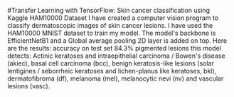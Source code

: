 #Transfer Learning with TensorFlow: Skin cancer classification using Kaggle HAM10000 Dataset
I have created a computer vision program to classify dermatoscopic images of skin cancer lesions. I have used the HAM10000 MNIST dataset to train my model. The model's backbone is EfficientNetB1 and a Global average pooling 2D layer is added on top.
Here are the results: accuracy on test set 84.3%
pigmented lesions this model detects: Actinic keratoses and intraepithelial carcinoma / Bowen's disease (akiec), basal cell carcinoma (bcc), benign keratosis-like lesions (solar lentigines / seborrheic keratoses and lichen-planus like keratoses, bkl), dermatofibroma (df), melanoma (mel), melanocytic nevi (nv) and vascular lesions (vasc).
